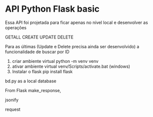 # API Python Flask basic

Essa API foi projetada para ficar apenas no nível local e desenvolver as operações

GETALL
CREATE
UPDATE
DELETE

Para as últimas (Update e Delete precisa ainda ser desenvolvido) a funcionalidade de buscar por ID


1. criar ambiente virtual
python -m venv venv
2. ativar ambiente virtual
venv/Scripts/activate.bat (windows)
3. Instalar o flask
pip install flask

bd.py as a local database

From Flask
make_response,

jsonify

request